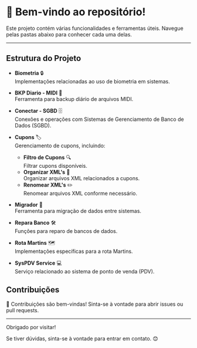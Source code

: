 # 👋 Bem-vindo ao repositório!

Este projeto contém várias funcionalidades e ferramentas úteis. Navegue pelas pastas abaixo para conhecer cada uma delas.

---

## Estrutura do Projeto

- **Biometria** 🔒  
  Implementações relacionadas ao uso de biometria em sistemas.

- **BKP Diario - MIDI** 🎵  
  Ferramenta para backup diário de arquivos MIDI.

- **Conectar - SGBD** 🗄️  
  Conexões e operações com Sistemas de Gerenciamento de Banco de Dados (SGBD).

- **Cupons** 🏷️  
  Gerenciamento de cupons, incluindo:
  - **Filtro de Cupons** 🔍  
    Filtrar cupons disponíveis.
  - **Organizar XML's** 📂  
    Organizar arquivos XML relacionados a cupons.
  - **Renomear XML's** ✏️  
    Renomear arquivos XML conforme necessário.

- **Migrador** 🚀  
  Ferramenta para migração de dados entre sistemas.

- **Repara Banco** 🛠️  
  Funções para reparo de bancos de dados.

- **Rota Martins** 🗺️  
  Implementações específicas para a rota Martins.

- **SysPDV Service** 💻  
  Serviço relacionado ao sistema de ponto de venda (PDV).

## Contribuições

🤝 Contribuições são bem-vindas! Sinta-se à vontade para abrir issues ou pull requests.

---

Obrigado por visitar! 

Se tiver dúvidas, sinta-se à vontade para entrar em contato. 😊